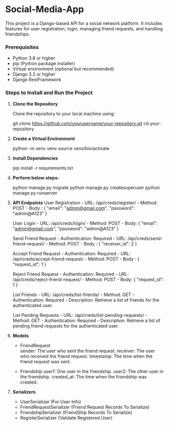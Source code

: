 # Social-Media-App

This project is a Django-based API for a social network platform. It includes features for user registration, login, managing friend requests, and handling friendships.

### Prerequisites

- Python 3.8 or higher
- pip (Python package installer)
- Virtual environment (optional but recommended)
- Django 3.2 or higher
- Django RestFramework

### Steps to Install and Run the Project

1. **Clone the Repository**

   Clone the repository to your local machine using:

   git clone https://github.com/yourusername/your-repository.git
   cd your-repository

2. **Create a Virtual Environment**
    
    python -m venv venv
    source venv/bin/activate

3. **Install Dependencies**

    pip install -r requirements.txt

4. **Perform below steps-**

    python manage.py migrate
    python manage.py createsuperuser
    python manage.py runserver

5. **API Endpoints**
    User Registration
        - URL: /api/creds/register/
        - Method: POST
        - Body : {
            "email": "admin@gmail.com",
            "password": "admin@A123"
            }

    User Login
        - URL: /api/creds/login/
        - Method: POST
        - Body: {
            "email": "admin@gmail.com",
            "password": "admin@A123"
            }

    Send Friend Request
        - Authentication: Required
        - URL: /api/creds/send-friend-request/
        - Method: POST
        - Body : {
            "receiver_id": 2
            }

    Accept Friend Request
        - Authentication: Required
        - URL: /api/creds/accept-friend-request/
        - Method: POST
        - Body : {
            "request_id": 1
            }
    
    Reject Friend Request
        - Authentication: Required
        - URL: /api/creds/reject-friend-request/
        - Method: POST
        - Body: {
            "request_id": 1
            }
    
    List Friends
        - URL: /api/creds/list-friends/
        - Method: GET
        - Authentication: Required
        - Description: Retrieve a list of friends for the authenticated user.

    List Pending Requests
        - URL: /api/creds/list-pending-requests/
        - Method: GET
        - Authentication: Required
        - Description: Retrieve a list of pending friend requests for the authenticated user.

6. **Models**

    - FriendRequest      
        sender: The user who sent the friend request.
        receiver: The user who received the friend request.
        timestamp: The time when the friend request was sent.

    - Friendship
        user1: One user in the friendship.
        user2: The other user in the friendship.
        created_at: The time when the friendship was created.

7. **Serializers**

    - UserSerializer (For User Info)
    - FriendRequestSerializer (Friend Request Records To Serialize)
    - FriendshipSerializer (FriendShip Records To Serialize)
    - RegisterSerializer (Validate Registered User)










